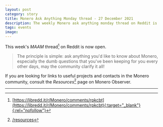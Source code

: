 ```yaml
---
layout: post
category: story
title: Monero Ask Anything Monday thread - 27 December 2021
description: The weekly Monero ask anything monday thread on Reddit is now open. Post your newbie questions so the community can help.
tags: events
image: 
---
```


This week's *MAAM* thread[^1] on Reddit is now open. 

> The principle is simple: ask anything you'd like to know about Monero, especially the dumb questions that you've been keeping for you every other days, may the community clarify it all!

If you are looking for links to useful projects and contacts in the Monero community, consult the *Resources*[^2] page on Monero Observer. 

---

[^1]: [https://libredd.it/r/Monero/comments/rpkcbt](https://libredd.it/r/Monero/comments/rpkcbt){:target="_blank"}{:rel="nofollow"}
[^2]: [/resources](/resources)
